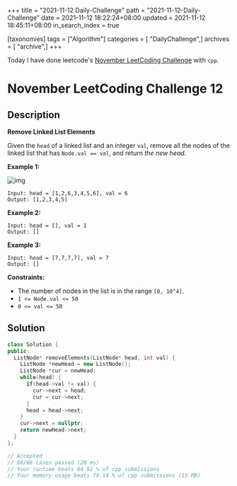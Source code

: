 +++
title = "2021-11-12 Daily-Challenge"
path = "2021-11-12-Daily-Challenge"
date = 2021-11-12 18:22:24+08:00
updated = 2021-11-12 18:45:11+08:00
in_search_index = true

[taxonomies]
tags = ["Algorithm"]
categories = [ "DailyChallenge",]
archives = [ "archive",]
+++

Today I have done leetcode's [November LeetCoding Challenge](https://leetcode.com/problems/remove-linked-list-elements/) with `cpp`.

<!-- more -->

# November LeetCoding Challenge 12

## Description

**Remove Linked List Elements**

Given the `head` of a linked list and an integer `val`, remove all the nodes of the linked list that has `Node.val == val`, and return *the new head*.

 

**Example 1:**

![img](https://assets.leetcode.com/uploads/2021/03/06/removelinked-list.jpg)

```
Input: head = [1,2,6,3,4,5,6], val = 6
Output: [1,2,3,4,5]
```

**Example 2:**

```
Input: head = [], val = 1
Output: []
```

**Example 3:**

```
Input: head = [7,7,7,7], val = 7
Output: []
```

 

**Constraints:**

- The number of nodes in the list is in the range `[0, 10^4]`.
- `1 <= Node.val <= 50`
- `0 <= val <= 50`

## Solution

``` cpp
class Solution {
public:
  ListNode* removeElements(ListNode* head, int val) {
    ListNode *newHead = new ListNode();
    ListNode *cur = newHead;
    while(head) {
      if(head->val != val) {
        cur->next = head;
        cur = cur->next;
      }
      head = head->next;
    }
    cur->next = nullptr;
    return newHead->next;
  }
};

// Accepted
// 66/66 cases passed (20 ms)
// Your runtime beats 84.92 % of cpp submissions
// Your memory usage beats 79.14 % of cpp submissions (15 MB)
```
